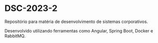 # DSC-2023-2
Repositório para matéria de desenvolvimento de sistemas corporativos.

Desenvolvido utilizando ferramentas como Angular, Spring Boot, Docker e RabbitMQ.
